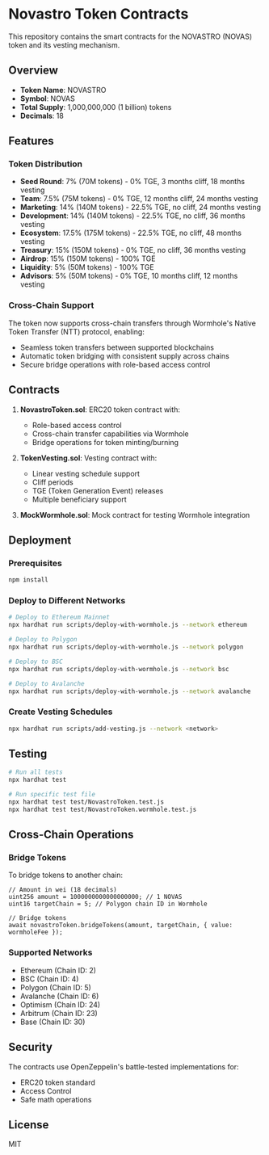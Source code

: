 # Novastro Token Contracts

This repository contains the smart contracts for the NOVASTRO (NOVAS) token and its vesting mechanism.

## Overview

- **Token Name**: NOVASTRO
- **Symbol**: NOVAS
- **Total Supply**: 1,000,000,000 (1 billion) tokens
- **Decimals**: 18

## Features

### Token Distribution
- **Seed Round**: 7% (70M tokens) - 0% TGE, 3 months cliff, 18 months vesting
- **Team**: 7.5% (75M tokens) - 0% TGE, 12 months cliff, 24 months vesting
- **Marketing**: 14% (140M tokens) - 22.5% TGE, no cliff, 24 months vesting
- **Development**: 14% (140M tokens) - 22.5% TGE, no cliff, 36 months vesting
- **Ecosystem**: 17.5% (175M tokens) - 22.5% TGE, no cliff, 48 months vesting
- **Treasury**: 15% (150M tokens) - 0% TGE, no cliff, 36 months vesting
- **Airdrop**: 15% (150M tokens) - 100% TGE
- **Liquidity**: 5% (50M tokens) - 100% TGE
- **Advisors**: 5% (50M tokens) - 0% TGE, 10 months cliff, 12 months vesting

### Cross-Chain Support
The token now supports cross-chain transfers through Wormhole's Native Token Transfer (NTT) protocol, enabling:
- Seamless token transfers between supported blockchains
- Automatic token bridging with consistent supply across chains
- Secure bridge operations with role-based access control

## Contracts

1. **NovastroToken.sol**: ERC20 token contract with:
   - Role-based access control
   - Cross-chain transfer capabilities via Wormhole
   - Bridge operations for token minting/burning

2. **TokenVesting.sol**: Vesting contract with:
   - Linear vesting schedule support
   - Cliff periods
   - TGE (Token Generation Event) releases
   - Multiple beneficiary support

3. **MockWormhole.sol**: Mock contract for testing Wormhole integration

## Deployment

### Prerequisites
```bash
npm install
```

### Deploy to Different Networks
```bash
# Deploy to Ethereum Mainnet
npx hardhat run scripts/deploy-with-wormhole.js --network ethereum

# Deploy to Polygon
npx hardhat run scripts/deploy-with-wormhole.js --network polygon

# Deploy to BSC
npx hardhat run scripts/deploy-with-wormhole.js --network bsc

# Deploy to Avalanche
npx hardhat run scripts/deploy-with-wormhole.js --network avalanche
```

### Create Vesting Schedules
```bash
npx hardhat run scripts/add-vesting.js --network <network>
```

## Testing
```bash
# Run all tests
npx hardhat test

# Run specific test file
npx hardhat test test/NovastroToken.test.js
npx hardhat test test/NovastroToken.wormhole.test.js
```

## Cross-Chain Operations

### Bridge Tokens
To bridge tokens to another chain:
```solidity
// Amount in wei (18 decimals)
uint256 amount = 1000000000000000000; // 1 NOVAS
uint16 targetChain = 5; // Polygon chain ID in Wormhole

// Bridge tokens
await novastroToken.bridgeTokens(amount, targetChain, { value: wormholeFee });
```

### Supported Networks
- Ethereum (Chain ID: 2)
- BSC (Chain ID: 4)
- Polygon (Chain ID: 5)
- Avalanche (Chain ID: 6)
- Optimism (Chain ID: 24)
- Arbitrum (Chain ID: 23)
- Base (Chain ID: 30)

## Security

The contracts use OpenZeppelin's battle-tested implementations for:
- ERC20 token standard
- Access Control
- Safe math operations

## License

MIT
